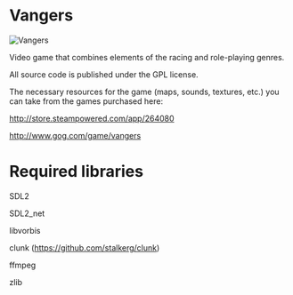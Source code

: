 Vangers
=======
![Vangers](http://cdn.akamai.steamstatic.com/steam/apps/264080/header.jpg?t=1447359431)


 Video game that combines elements of the racing and role-playing genres.
 
 All source code is published under the GPL license.
 
 The necessary resources for the game (maps, sounds, textures, etc.) you can take from the games purchased here:
 
 http://store.steampowered.com/app/264080
 
 http://www.gog.com/game/vangers

Required libraries
=======
 SDL2

 SDL2_net

 libvorbis

 clunk (https://github.com/stalkerg/clunk)

 ffmpeg
 
 zlib